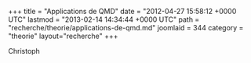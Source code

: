 +++
title = "Applications de QMD"
date = "2012-04-27 15:58:12 +0000 UTC"
lastmod = "2013-02-14 14:34:44 +0000 UTC"
path = "recherche/theorie/applications-de-qmd.md"
joomlaid = 344
category = "theorie"
layout="recherche"
+++
<p>Christoph</p>